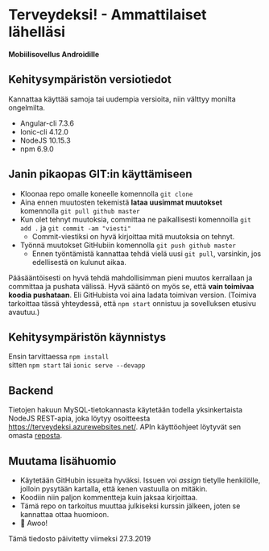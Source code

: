 # Terveydeksi! - Ammattilaiset lähelläsi
**Mobiilisovellus Androidille**

## Kehitysympäristön versiotiedot
Kannattaa käyttää samoja tai uudempia versioita, niin välttyy monilta ongelmilta.

* Angular-cli 7.3.6
* Ionic-cli 4.12.0
* NodeJS 10.15.3
* npm 6.9.0

## Janin pikaopas GIT:in käyttämiseen
* Kloonaa repo omalle koneelle komennolla `git clone`
* Aina ennen muutosten tekemistä **lataa uusimmat muutokset** komennolla `git pull github master`
* Kun olet tehnyt muutoksia, committaa ne paikallisesti komennoilla `git add .` ja `git commit -am "viesti"`
  * Commit-viestiksi on hyvä kirjoittaa mitä muutoksia on tehnyt.
* Työnnä muutokset GitHubiin komennolla `git push github master`
  * Ennen työntämistä kannattaa tehdä vielä uusi `git pull`, varsinkin, jos edellisestä on kulunut aikaa.

Pääsääntöisesti on hyvä tehdä mahdollisimman pieni muutos kerrallaan ja committaa ja pushata välissä. Hyvä sääntö on myös se, että
**vain toimivaa koodia pushataan**. Eli GitHubista voi aina ladata toimivan version. (Toimiva tarkoittaa tässä yhteydessä, että
`npm start` onnistuu ja sovelluksen etusivu avautuu.)

## Kehitysympäristön käynnistys
Ensin tarvittaessa `npm install`  
sitten `npm start` tai `ionic serve --devapp`

## Backend
Tietojen hakuun MySQL-tietokannasta käytetään todella yksinkertaista NodeJS REST-apia, joka löytyy osoitteesta https://terveydeksi.azurewebsites.net/. APIn käyttöohjeet löytyvät sen omasta [reposta](https://github.com/ojaha065/terveydeksiBackend).

## Muutama lisähuomio
* Käytetään GitHubin issueita hyväksi. Issuen voi _assign_ tietylle henkilölle, jolloin pysytään kartalla, että kenen vastuulla on
mitäkin.
* Koodiin niin paljon kommentteja kuin jaksaa kirjoittaa.
* Tämä repo on tarkoitus muuttaa julkiseksi kurssin jälkeen, joten se kannattaa ottaa huomioon.
* 🐺 Awoo!

Tämä tiedosto päivitetty viimeksi 27.3.2019
